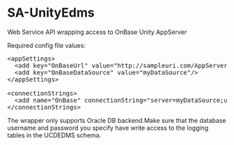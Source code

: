 # SA-UnityEdms
Web Service API wrapping access to OnBase Unity AppServer


Required config file values:

<pre>
&lt;appSettings&gt;
  &lt;add key="OnBaseUrl" value="http://sampleuri.com/AppServer/service.asmx"/&gt;
  &lt;add key="OnBaseDataSource" value="myDataSource"/&gt;
&lt;/appSettings&gt;

&lt;connectionStrings&gt;
  &lt;add name="OnBase" connectionString="server=myDataSource;uid=myUser;password=myPass;" /&gt;
&lt;/connectionStrings&gt;
</pre>

The wrapper only supports Oracle DB backend.Make sure that the database username and password you specify have write access to the logging tables in the UCDEDMS schema.

